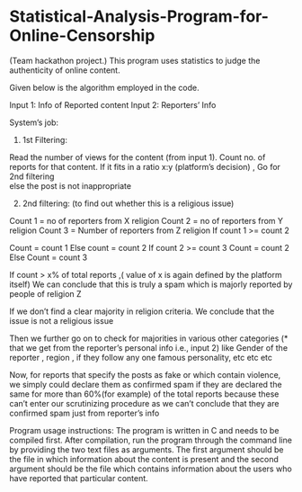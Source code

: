 # Statistical-Analysis-Program-for-Online-Censorship
(Team hackathon project.)
This program uses statistics to judge the authenticity of online content.

Given below is the algorithm employed in the code.

Input 1: Info of Reported content
Input 2: Reporters’ Info 

System’s job: 
1)	 1st Filtering: 
	
Read the number of views for the content (from input 1).
Count no. of reports for that content.
If it fits in a ratio x:y (platform’s decision) , Go for 2nd filtering                
 else the post is not inappropriate

2)	2nd filtering: (to find out whether this is a religious issue)

Count 1 = no of reporters from X religion
Count 2 = no of reporters from Y religion
Count 3 = Number of reporters from Z religion
If count 1 >= count 2

Count = count 1
Else count  = count 2
If count 2 >= count 3
Count = count 2 
Else 
Count = count 3

If count > x% of total reports ,( value of x is again defined by the platform itself)
 We can conclude that this is truly a spam which is majorly reported by people of religion Z

If we don’t find a clear majority in religion criteria.
We conclude that the issue is not a religious issue

Then we further go on to check for majorities in various other categories (* that we get from the reporter’s personal info i.e., input 2) like Gender of the reporter , region , if they follow any one famous  personality, etc etc etc

Now, for reports that specify the posts as fake or which contain violence, we simply could declare them as confirmed spam if they are declared the same for more than 60%(for example) of the total reports because these can’t enter our scrutinizing procedure as we can’t conclude that they are confirmed spam just from reporter’s info 


Program usage instructions:
The program is written in C and needs to be compiled first.
After compilation, run the program through the command line by providing the two text files as arguments.
The first argument should be the file in which information about the content  is present and the second argument should be the file which contains information about the users who have reported that particular content.
